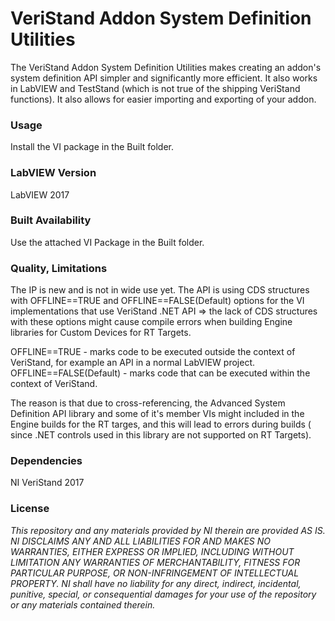 VeriStand Addon System Definition Utilities
===================

The VeriStand Addon System Definition Utilities makes creating an addon's system definition API simpler and significantly more efficient.  It also works in LabVIEW and TestStand (which is not true of the shipping VeriStand functions).  It also allows for easier importing and exporting of your addon.

### Usage ###
Install the VI package in the Built folder.

### LabVIEW Version ###

LabVIEW 2017

### Built Availability ###

Use the attached VI Package in the Built folder.

### Quality, Limitations ###

The IP is new and is not in wide use yet. The API is using CDS structures with OFFLINE==TRUE and OFFLINE==FALSE(Default) options for the VI implementations that use VeriStand .NET API  => the lack of CDS structures with these options might cause compile errors when building Engine libraries for Custom Devices for RT Targets.

OFFLINE==TRUE - marks code to be executed outside the context of VeriStand, for example an API in a normal LabVIEW project.
OFFLINE==FALSE(Default) - marks code that can be executed within the context of VeriStand.

The reason is that due to cross-referencing, the Advanced System Definition API library and some of it's member VIs might included in the Engine builds for the RT targes, and this will lead to errors during builds ( since .NET controls used in this library are not supported on RT Targets).

### Dependencies ###

NI VeriStand 2017

### License ###

*This repository and any materials provided by NI therein are provided AS IS. NI DISCLAIMS ANY AND ALL LIABILITIES FOR AND MAKES NO WARRANTIES, EITHER EXPRESS OR IMPLIED, INCLUDING WITHOUT LIMITATION ANY WARRANTIES OF MERCHANTABILITY, FITNESS FOR  PARTICULAR PURPOSE, OR NON-INFRINGEMENT OF INTELLECTUAL PROPERTY. NI shall have no liability for any direct, indirect, incidental, punitive, special, or consequential damages for your use of the repository or any materials contained therein.*
